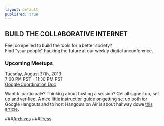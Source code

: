 ```yaml
---
layout: default
published: true
---
```


## BUILD THE COLLABORATIVE INTERNET
Feel compelled to build the tools for a better society?  
Find "your people" hacking the future at our weekly digital unconference.

### Upcoming Meetups  
Tuesday, August 27th, 2013   
7:00 PM PST - 11:00 PM PST  
[Google Coordination Doc](https://docs.google.com/spreadsheet/ccc?key=0Aqe_OvhjNeDPdF9iZ0dEaWUxSGlkLVlqT3pDaWJiSmc&usp=sharing)  
   

Want to participate?  Thinking about hosting a session?  Get all signed up, set up and verified.  A nice little instruction guide on getting set up both for Google Hangouts and to host Hangouts on Air is about halfway down [this article](http://mackwebsolutions.com/blog/2012/08/the-comprehensiveish-guide-to-google-hangouts/). 
  
    
  
  
  
  
  
###[Archives](http://collaborativeinter.net/archives.html)
###[Press](http://collaborativeinter.net/wiki/press.html)
